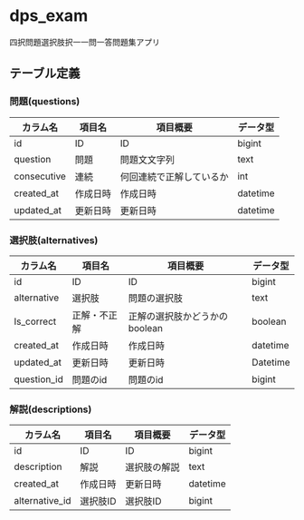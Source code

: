 # dps_exam
四択問題選択肢択一一問一答問題集アプリ

## テーブル定義

### 問題(questions)

| カラム名    | 項目名   | 項目概要                 | データ型 |
| ----------- | -------- | ------------------------ | -------- |
| id          | ID       | ID                       | bigint   |
| question    | 問題     | 問題文文字列             | text     |
| consecutive | 連続     | 何回連続で正解しているか | int      |
| created_at  | 作成日時 | 作成日時                 | datetime |
| updated_at  | 更新日時 | 更新日時                 | datetime |



### 選択肢(alternatives)

| カラム名    | 項目名       | 項目概要                      | データ型 |
| ----------- | ------------ | ----------------------------- | -------- |
| id          | ID           | ID                            | bigint   |
| alternative | 選択肢       | 問題の選択肢                  | text     |
| Is_correct  | 正解・不正解 | 正解の選択肢かどうかのboolean | boolean  |
| created_at  | 作成日時     | 作成日時                      | datetime |
| updated_at  | 更新日時     | 更新日時                      | Datetime |
| question_id | 問題のid     | 問題のid                      | bigint   |



### 解説(descriptions)

| カラム名       | 項目名   | 項目概要     | データ型 |
| -------------- | -------- | ------------ | -------- |
| id             | ID       | ID           | bigint   |
| description    | 解説     | 選択肢の解説 | text     |
| created_at     | 作成日時 | 更新日時     | datetime |
| alternative_id | 選択肢ID | 選択肢ID     | bigint   |

